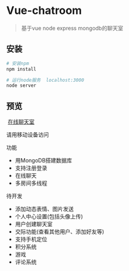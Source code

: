 # Vue-chatroom

> 基于vue node express mongodb的聊天室 

## 安装

``` bash
# 安装npm
npm install

# 运行node服务  localhost:3000
node server

```
## 预览
  [在线聊天室](http://59.110.218.21)  
  
 请用移动设备访问
 
 功能 
* 用MongoDB搭建数据库
* 支持注册登录
* 在线聊天
* 多房间多线程

待开发
* 添加动态表情、图片发送
* 个人中心设置(包括头像上传)
* 用户创建聊天室
* 交际功能(查看其他用户、添加好友等)
* 支持手机定位
* 积分系统
* 游戏
* 评论系统
